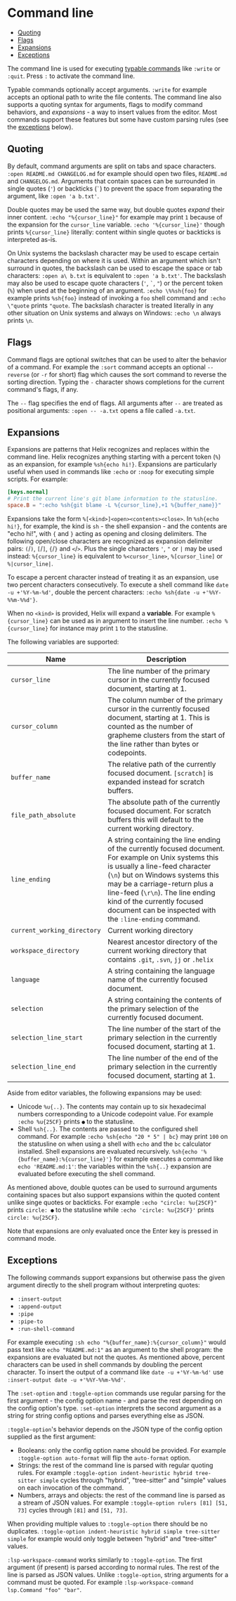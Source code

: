 # Command line

- [Quoting](#quoting)
- [Flags](#flags)
- [Expansions](#expansions)
- [Exceptions](#exceptions)

The command line is used for executing [typable commands](./commands.md#typable-commands) like `:write` or `:quit`. Press `:` to activate the command line.

Typable commands optionally accept arguments. `:write` for example accepts an optional path to write the file contents. The command line also supports a quoting syntax for arguments, flags to modify command behaviors, and _expansions_ - a way to insert values from the editor. Most commands support these features but some have custom parsing rules (see the [exceptions](#exceptions) below).

## Quoting

By default, command arguments are split on tabs and space characters. `:open README.md CHANGELOG.md` for example should open two files, `README.md` and `CHANGELOG.md`. Arguments that contain spaces can be surrounded in single quotes (`'`) or backticks (`` ` ``) to prevent the space from separating the argument, like `:open 'a b.txt'`.

Double quotes may be used the same way, but double quotes _expand_ their inner content. `:echo "%{cursor_line}"` for example may print `1` because of the expansion for the `cursor_line` variable. `:echo '%{cursor_line}'` though prints `%{cursor_line}` literally: content within single quotes or backticks is interpreted as-is.

On Unix systems the backslash character may be used to escape certain characters depending on where it is used. Within an argument which isn't surround in quotes, the backslash can be used to escape the space or tab characters: `:open a\ b.txt` is equivalent to `:open 'a b.txt'`. The backslash may also be used to escape quote characters (`'`, `` ` ``, `"`) or the percent token (`%`) when used at the beginning of an argument. `:echo \%%sh{foo}` for example prints `%sh{foo}` instead of invoking a `foo` shell command and `:echo \"quote` prints `"quote`. The backslash character is treated literally in any other situation on Unix systems and always on Windows: `:echo \n` always prints `\n`.

## Flags

Command flags are optional switches that can be used to alter the behavior of a command. For example the `:sort` command accepts an optional `--reverse` (or `-r` for short) flag which causes the sort command to reverse the sorting direction. Typing the `-` character shows completions for the current command's flags, if any.

The `--` flag specifies the end of flags. All arguments after `--` are treated as positional arguments: `:open -- -a.txt` opens a file called `-a.txt`.

## Expansions

Expansions are patterns that Helix recognizes and replaces within the command line. Helix recognizes anything starting with a percent token (`%`) as an expansion, for example `%sh{echo hi!}`. Expansions are particularly useful when used in commands like `:echo` or `:noop` for executing simple scripts. For example:

```toml
[keys.normal]
# Print the current line's git blame information to the statusline.
space.B = ":echo %sh{git blame -L %{cursor_line},+1 %{buffer_name}}"
```

Expansions take the form `%[<kind>]<open><contents><close>`. In `%sh{echo hi!}`, for example, the kind is `sh` - the shell expansion - and the contents are "echo hi!", with `{` and `}` acting as opening and closing delimiters. The following open/close characters are recognized as expansion delimiter pairs: `(`/`)`, `[`/`]`, `{`/`}` and `<`/`>`. Plus the single characters `'`, `"` or `|` may be used instead: `%{cursor_line}` is equivalent to `%<cursor_line>`, `%[cursor_line]` or `%|cursor_line|`.

To escape a percent character instead of treating it as an expansion, use two percent characters consecutively. To execute a shell command like `date -u +'%Y-%m-%d'`, double the percent characters: `:echo %sh{date -u +'%%Y-%%m-%%d'}`.

When no `<kind>` is provided, Helix will expand a **variable**. For example `%{cursor_line}` can be used as in argument to insert the line number. `:echo %{cursor_line}` for instance may print `1` to the statusline.

The following variables are supported:

| Name | Description |
|---   |---          |
| `cursor_line` | The line number of the primary cursor in the currently focused document, starting at 1. |
| `cursor_column` | The column number of the primary cursor in the currently focused document, starting at 1. This is counted as the number of grapheme clusters from the start of the line rather than bytes or codepoints. |
| `buffer_name` | The relative path of the currently focused document. `[scratch]` is expanded instead for scratch buffers. |
| `file_path_absolute` | The absolute path of the currently focused document. For scratch buffers this will default to the current working directory. |
| `line_ending` | A string containing the line ending of the currently focused document. For example on Unix systems this is usually a line-feed character (`\n`) but on Windows systems this may be a carriage-return plus a line-feed (`\r\n`). The line ending kind of the currently focused document can be inspected with the `:line-ending` command. |
| `current_working_directory` | Current working directory |
| `workspace_directory` | Nearest ancestor directory of the current working directory that contains `.git`, `.svn`, `jj` or `.helix` |
| `language` | A string containing the language name of the currently focused document.|
| `selection` | A string containing the contents of the primary selection of the currently focused document. |
| `selection_line_start` | The line number of the start of the primary selection in the currently focused document, starting at 1. |
| `selection_line_end` | The line number of the end of the primary selection in the currently focused document, starting at 1. |

Aside from editor variables, the following expansions may be used:

* Unicode `%u{..}`. The contents may contain up to six hexadecimal numbers corresponding to a Unicode codepoint value. For example `:echo %u{25CF}` prints `●` to the statusline.
* Shell `%sh{..}`. The contents are passed to the configured shell command. For example `:echo %sh{echo "20 * 5" | bc}` may print `100` on the statusline on when using a shell with `echo` and the `bc` calculator installed. Shell expansions are evaluated recursively. `%sh{echo '%{buffer_name}:%{cursor_line}'}` for example executes a command like `echo 'README.md:1'`: the variables within the `%sh{..}` expansion are evaluated before executing the shell command.

As mentioned above, double quotes can be used to surround arguments containing spaces but also support expansions within the quoted content unlike singe quotes or backticks. For example `:echo "circle: %u{25CF}"` prints `circle: ●` to the statusline while `:echo 'circle: %u{25CF}'` prints `circle: %u{25CF}`.

Note that expansions are only evaluated once the Enter key is pressed in command mode.

## Exceptions

The following commands support expansions but otherwise pass the given argument directly to the shell program without interpreting quotes:

* `:insert-output`
* `:append-output`
* `:pipe`
* `:pipe-to`
* `:run-shell-command`

For example executing `:sh echo "%{buffer_name}:%{cursor_column}"` would pass text like `echo "README.md:1"` as an argument to the shell program: the expansions are evaluated but not the quotes. As mentioned above, percent characters can be used in shell commands by doubling the percent character. To insert the output of a command like `date -u +'%Y-%m-%d'` use `:insert-output date -u +'%%Y-%%m-%%d'`.

The `:set-option` and `:toggle-option` commands use regular parsing for the first argument - the config option name - and parse the rest depending on the config option's type. `:set-option` interprets the second argument as a string for string config options and parses everything else as JSON.

`:toggle-option`'s behavior depends on the JSON type of the config option supplied as the first argument:

* Booleans: only the config option name should be provided. For example `:toggle-option auto-format` will flip the `auto-format` option.
* Strings: the rest of the command line is parsed with regular quoting rules. For example `:toggle-option indent-heuristic hybrid tree-sitter simple` cycles through "hybrid", "tree-sitter" and "simple" values on each invocation of the command.
* Numbers, arrays and objects: the rest of the command line is parsed as a stream of JSON values. For example `:toggle-option rulers [81] [51, 73]` cycles through `[81]` and `[51, 73]`.

When providing multiple values to `:toggle-option` there should be no duplicates. `:toggle-option indent-heuristic hybrid simple tree-sitter simple` for example would only toggle between "hybrid" and "tree-sitter" values.

`:lsp-workspace-command` works similarly to `:toggle-option`. The first argument (if present) is parsed according to normal rules. The rest of the line is parsed as JSON values. Unlike `:toggle-option`, string arguments for a command must be quoted. For example `:lsp-workspace-command lsp.Command "foo" "bar"`.
